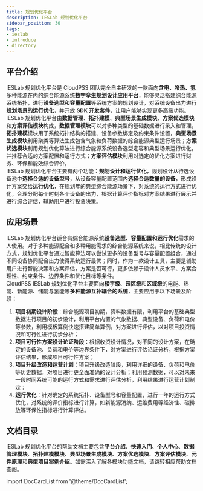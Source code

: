 ```yaml
---
title: 规划优化平台
description: IESLab 规划优化平台
sidebar_position: 30
tags:
- ieslab
- introduce
- directory
---
```


## 平台介绍

IESLab 规划优化平台是 CloudPSS 团队完全自主研发的一款面向**含电、冷热、氢**多种能源在内的综合能源系统**数字孪生规划设计应用平台**，能够灵活搭建综合能源系统拓扑，进行**设备选型和容量配置**等系统方案的规划设计，对系统设备出力进行**规划场景的运行优化**，并开放 **SDK 开发套件**，让用户能够实现更多高级功能。  
IESLab 规划优化平台由**数据管理**、**拓扑建模**、**典型场景生成模块**、**方案优选模块**和**方案评估模块**构成，**数据管理模块**可以对多种类型的基础数据进行录入和管理，**拓扑建模**模块用于系统拓扑结构的搭建、设备参数绑定及约束条件设置，**典型场景生成模块**利用聚类等算法生成包含气象和负荷数据的综合能源典型运行场景；**方案优选模块**利用规划优化算法进行综合能源系统设备选型定容和典型场景运行优化，并推荐合适的方案配置和运行方式；**方案评估模块**利用对选定的优化方案进行财务、环保和能效综合评价。  
IESLab 规划优化平台主要有两个功能：**规划设计和运行优化**，规划设计从待选设备池中**选择合适的设备型号**，从设备容量配置范围内**选择合适数量的设备**，形成设计方案交给**运行优化**，在规划年的典型综合能源场景下，对系统的运行方式进行优化，合理分配每个时刻各个设备的出力，根据计算评价指标对方案结果进行展示并进行综合评估，辅助用户进行投资决策。

## 应用场景

IESLab 规划优化平台适合有综合能源系统**设备选型、容量配置和运行优化**需求的人使用。对于多种能源配合和多种用能需求的综合能源系统来说，相比传统的设计方式，规划优化平台通过智能算法可以尝试更多的设备型号与容量配置组合，通过不同设备协同配合出力使得系统运行最优；同时，作为一款设计工具，主要是辅助用户进行智能决策和方案评估，方案是否可行，更多依赖于设计人员水平、方案合理性、约束条件、边界条件和优化目标等条件。  
CloudPSS IESLab 规划优化平台主要面向**楼宇级**、**园区级**和**区域级**的电能、热能、新能源、储能与氢能等**多种能源互补耦合的系统**，主要应用于以下场景及阶段：
1. **项目初期设计阶段**：综合能源项目初期，资料数据有限，利用平台的基础典型数据进行项目的初步设计，利用平台内置的气象数据、典型设备、负荷和电价等参数，利用模板算例快速搭建简单算例，对方案进行评估，以对项目投资情况和可行性进行初步分析；
2. **项目可行性方案设计论证阶段**：根据收资设计情况，对不同的设计方案，在确定的设备池、负荷和电价等边界条件下，对方案进行评估论证分析，根据方案评估结果，形成项目可行性方案；
3. **项目升级改造和运营计划**：项目升级改造阶段，利用详细的设备、负荷和电价等历史数据，对项目进行更全面准确的设计分析；利用预测数据，可以对未来一段时间系统可能的运行方式和需求进行评估分析，利用结果进行运营计划制定； 
4. **运行优化**：针对确定的系统拓扑、设备型号和容量配置，进行一年的运行方式优化，对系统的评价指标进行计算，如新能源消纳、运维费用等经济性、碳排放等环保性指标进行计算评估。

## 文档目录
IESLab 规划优化平台的帮助文档主要包含**平台介绍**、**快速入门**、**个人中心**、**数据管理模块**、**拓扑建模模块**、**典型场景生成模块**、**方案优选模块**、**方案评估模块**、**元件原理**和**典型项目案例介绍**。如需深入了解各模块功能文档，请跳转相应帮助文档查阅。


import DocCardList from '@theme/DocCardList';

<DocCardList />